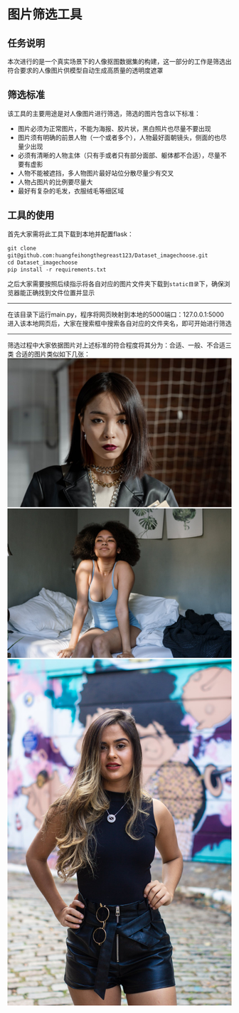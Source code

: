 # 图片筛选工具
## 任务说明
本次进行的是一个真实场景下的人像抠图数据集的构建，这一部分的工作是筛选出符合要求的人像图片供模型自动生成高质量的透明度遮罩
## 筛选标准
该工具的主要用途是对人像图片进行筛选，筛选的图片包含以下标准：
* 图片必须为正常图片，不能为海报、胶片状，黑白照片也尽量不要出现
* 图片须有明确的前景人物（一个或者多个），人物最好面朝镜头，侧面的也尽量少出现
* 必须有清晰的人物主体（只有手或者只有部分面部、躯体都不合适），尽量不要有虚影
* 人物不能被遮挡，多人物图片最好站位分散尽量少有交叉
* 人物占图片的比例要尽量大
* 最好有复杂的毛发，衣服绒毛等细区域
## 工具的使用
首先大家需将此工具下载到本地并配置flask：

    git clone git@github.com:huangfeihongthegreast123/Dataset_imagechoose.git
    cd Dataset_imagechoose
    pip install -r requirements.txt
    
之后大家需要按照后续指示将各自对应的图片文件夹下载到`static目录`下，确保浏览器能正确找到文件位置并显示

---

在该目录下运行main.py，程序将网页映射到本地的5000端口：127.0.0.1:5000
进入该本地网页后，大家在搜索框中搜索各自对应的文件夹名，即可开始进行筛选

---
筛选过程中大家依据图片对上述标准的符合程度将其分为：合适、一般、不合适三类
合适的图片类似如下几张：
![alt](/example_imgs/good.jpg)
![alt](/example_imgs/good2.jpg)
![alt](/example_imgs/good3.jpg)